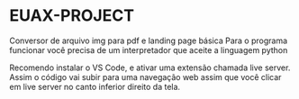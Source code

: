 # EUAX-PROJECT
Conversor de arquivo img para pdf e landing page básica
Para o programa funcionar você precisa de um interpretador que aceite a linguagem python

Recomendo instalar o VS Code, e ativar uma extensão chamada live server.
Assim o código vai subir para uma navegação web assim que você clicar em live server no canto inferior direito da tela.

